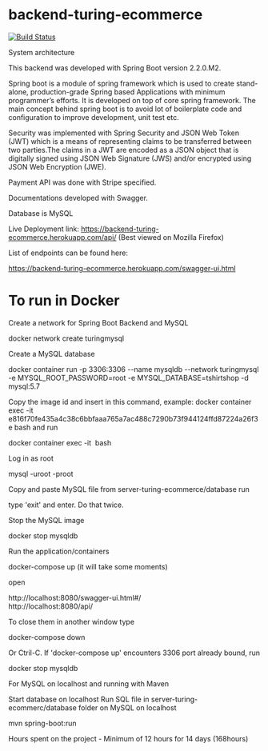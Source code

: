 # backend-turing-ecommerce

[![Build Status](https://travis-ci.com/tksilicon/backend-turing-ecommerce.svg?token=MTwBmqJPQiznnspt2qot&branch=master)](https://travis-ci.com/tksilicon/backend-turing-ecommerce.svg?token=MTwBmqJPQiznnspt2qot&branch=master)

System architecture

This backend was developed with Spring Boot version 2.2.0.M2. 

Spring boot is a module of spring framework which is used to create stand-alone, production-grade Spring based Applications with minimum programmer’s efforts. It is developed on top of core spring framework. The main concept behind spring boot is to avoid lot of boilerplate code and configuration to improve development, unit test etc. 

Security was implemented with Spring Security and JSON Web Token (JWT) which is a means of representing claims to be transferred between two parties.The claims in a JWT are encoded as a JSON object that is digitally signed using JSON Web Signature (JWS) and/or encrypted using JSON Web Encryption (JWE).

Payment API was done with Stripe specified.

Documentations developed with Swagger.

Database is MySQL

Live Deployment link: https://backend-turing-ecommerce.herokuapp.com/api/ (Best viewed on Mozilla Firefox)

List of endpoints can be found here:

https://backend-turing-ecommerce.herokuapp.com/swagger-ui.html


# To run in Docker

Create a network for Spring Boot Backend and MySQL

docker network create turingmysql

Create a MySQL database

docker container run -p  3306:3306 --name mysqldb --network turingmysql -e MYSQL_ROOT_PASSWORD=root -e MYSQL_DATABASE=tshirtshop -d mysql:5.7

Copy the image id and insert in this command, example:
docker container exec -it e816f70fe435a4c38c6bbfaaa765a7ac488c7290b73f944124ffd87224a26f3e bash and run

docker container exec -it <image id here> bash

Log in as root

mysql -uroot -proot

Copy and paste MySQL file from server-turing-ecommerce/database run

type 'exit' and enter. Do that twice. 

Stop the MySQL image

docker stop mysqldb

Run the application/containers

docker-compose up  (it will take some moments)

open

http://localhost:8080/swagger-ui.html#/  
http://localhost:8080/api/


To close them in another window type

docker-compose down

Or Ctril-C. If 'docker-compose up' encounters 3306 port already bound, run 

docker stop mysqldb


For MySQL on localhost and running with Maven

Start database on localhost
Run SQL file in server-turing-ecommerc/database folder on MySQL on localhost

mvn spring-boot:run


Hours spent on the project - Minimum of 12 hours for 14 days (168hours)


